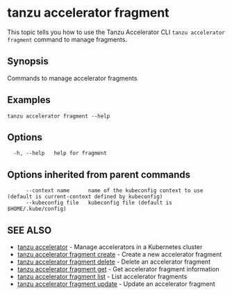 # tanzu accelerator fragment

This topic tells you how to use the Tanzu Accelerator CLI `tanzu accelerator fragment`
command to manage fragments.

## Synopsis

Commands to manage accelerator fragments

## Examples

```console
tanzu accelerator fragment --help
```

## Options

```console
  -h, --help   help for fragment
```

## Options inherited from parent commands

```console
      --context name      name of the kubeconfig context to use (default is current-context defined by kubeconfig)
      --kubeconfig file   kubeconfig file (default is $HOME/.kube/config)
```

## SEE ALSO

* [tanzu accelerator](tanzu_accelerator.md)	 - Manage accelerators in a Kubernetes cluster
* [tanzu accelerator fragment create](tanzu_accelerator_fragment_create.md)	 - Create a new accelerator fragment
* [tanzu accelerator fragment delete](tanzu_accelerator_fragment_delete.md)	 - Delete an accelerator fragment
* [tanzu accelerator fragment get](tanzu_accelerator_fragment_get.md)	 - Get accelerator fragment information
* [tanzu accelerator fragment list](tanzu_accelerator_fragment_list.md)	 - List accelerator fragments
* [tanzu accelerator fragment update](tanzu_accelerator_fragment_update.md)	 - Update an accelerator fragment
